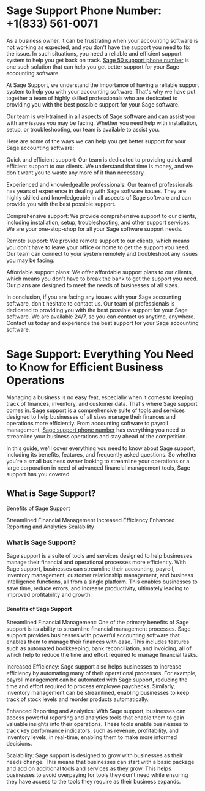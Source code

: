 # Sage Support Phone Number: +1(833) 561-0071

As a business owner, it can be frustrating when your accounting software is not working as expected, and you don't have the support you need to fix the issue. In such situations, you need a reliable and efficient support system to help you get back on track. <a href="https://www.accountings-age-50.net/"> Sage 50 support phone number</a>
 is one such solution that can help you get better support for your Sage accounting software.

At Sage Support, we understand the importance of having a reliable support system to help you with your accounting software. That's why we have put together a team of highly skilled professionals who are dedicated to providing you with the best possible support for your Sage software.

Our team is well-trained in all aspects of Sage software and can assist you with any issues you may be facing. Whether you need help with installation, setup, or troubleshooting, our team is available to assist you.

Here are some of the ways we can help you get better support for your Sage accounting software:

Quick and efficient support: Our team is dedicated to providing quick and efficient support to our clients. We understand that time is money, and we don't want you to waste any more of it than necessary.

Experienced and knowledgeable professionals: Our team of professionals has years of experience in dealing with Sage software issues. They are highly skilled and knowledgeable in all aspects of Sage software and can provide you with the best possible support.

Comprehensive support: We provide comprehensive support to our clients, including installation, setup, troubleshooting, and other support services. We are your one-stop-shop for all your Sage software support needs.

Remote support: We provide remote support to our clients, which means you don't have to leave your office or home to get the support you need. Our team can connect to your system remotely and troubleshoot any issues you may be facing.

Affordable support plans: We offer affordable support plans to our clients, which means you don't have to break the bank to get the support you need. Our plans are designed to meet the needs of businesses of all sizes.

In conclusion, if you are facing any issues with your Sage accounting software, don't hesitate to contact us. Our team of professionals is dedicated to providing you with the best possible support for your Sage software. We are available 24/7, so you can contact us anytime, anywhere. Contact us today and experience the best support for your Sage accounting software.

<h1>Sage Support: Everything You Need to Know for Efficient Business Operations</h1>
Managing a business is no easy feat, especially when it comes to keeping track of finances, inventory, and customer data. That's where Sage support comes in. Sage support is a comprehensive suite of tools and services designed to help businesses of all sizes manage their finances and operations more efficiently. From accounting software to payroll management, <a href="https://www.givesendgo.com/sagesupportphonenumber">Sage support phone number</a> has everything you need to streamline your business operations and stay ahead of the competition.

In this guide, we'll cover everything you need to know about Sage support, including its benefits, features, and frequently asked questions. So whether you're a small business owner looking to streamline your operations or a large corporation in need of advanced financial management tools, Sage support has you covered.

<h2>What is Sage Support?</h2>
Benefits of Sage Support

Streamlined Financial Management
Increased Efficiency
Enhanced Reporting and Analytics
Scalability

<h3>What is Sage Support?</h3>

Sage support is a suite of tools and services designed to help businesses manage their financial and operational processes more efficiently. With Sage support, businesses can streamline their accounting, payroll, inventory management, customer relationship management, and business intelligence functions, all from a single platform. This enables businesses to save time, reduce errors, and increase productivity, ultimately leading to improved profitability and growth.

<h4>Benefits of Sage Support</h4>

Streamlined Financial Management:
One of the primary benefits of Sage support is its ability to streamline financial management processes. Sage support provides businesses with powerful accounting software that enables them to manage their finances with ease. This includes features such as automated bookkeeping, bank reconciliation, and invoicing, all of which help to reduce the time and effort required to manage financial tasks.

Increased Efficiency:
Sage support also helps businesses to increase efficiency by automating many of their operational processes. For example, payroll management can be automated with Sage support, reducing the time and effort required to process employee paychecks. Similarly, inventory management can be streamlined, enabling businesses to keep track of stock levels and reorder products automatically.

Enhanced Reporting and Analytics:
With Sage support, businesses can access powerful reporting and analytics tools that enable them to gain valuable insights into their operations. These tools enable businesses to track key performance indicators, such as revenue, profitability, and inventory levels, in real-time, enabling them to make more informed decisions.

Scalability:
Sage support is designed to grow with businesses as their needs change. This means that businesses can start with a basic package and add on additional tools and services as they grow. This helps businesses to avoid overpaying for tools they don't need while ensuring they have access to the tools they require as their business expands.

